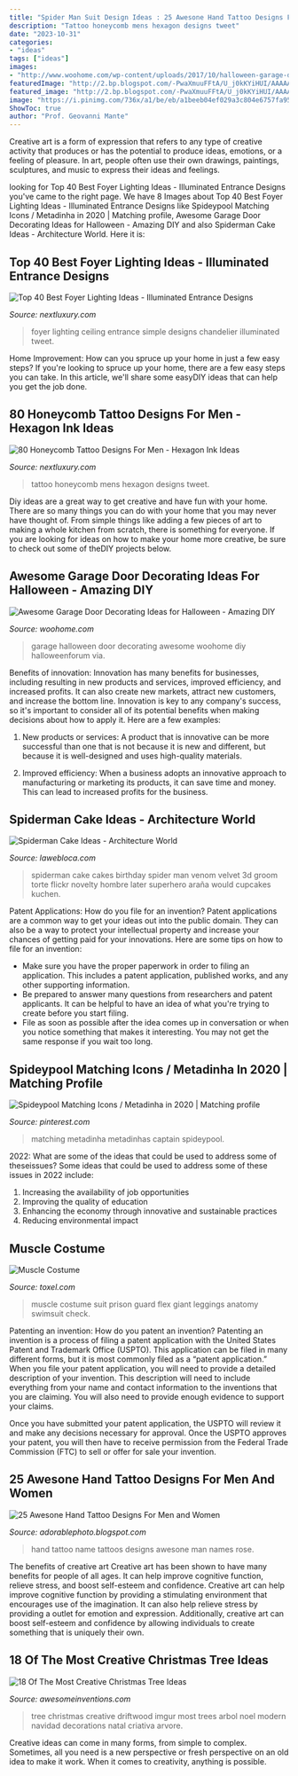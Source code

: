 ```yaml
---
title: "Spider Man Suit Design Ideas : 25 Awesone Hand Tattoo Designs For Men And Women"
description: "Tattoo honeycomb mens hexagon designs tweet"
date: "2023-10-31"
categories:
- "ideas"
tags: ["ideas"]
images:
- "http://www.woohome.com/wp-content/uploads/2017/10/halloween-garage-door-decorating-ideas-7.jpg"
featuredImage: "http://2.bp.blogspot.com/-PwaXmuuFFtA/U_j0kKYiHUI/AAAAAAAAFfQ/k-KwighuU8I/s1600/hand%2Btattoo%2Bdesigns%2Bname.jpg"
featured_image: "http://2.bp.blogspot.com/-PwaXmuuFFtA/U_j0kKYiHUI/AAAAAAAAFfQ/k-KwighuU8I/s1600/hand%2Btattoo%2Bdesigns%2Bname.jpg"
image: "https://i.pinimg.com/736x/a1/be/eb/a1beeb04ef029a3c804e6757fa95bffc.jpg"
ShowToc: true
author: "Prof. Geovanni Mante"
---
```



Creative art is a form of expression that refers to any type of creative activity that produces or has the potential to produce ideas, emotions, or a feeling of pleasure. In art, people often use their own drawings, paintings, sculptures, and music to express their ideas and feelings.

	

		
looking for Top 40 Best Foyer Lighting Ideas - Illuminated Entrance Designs you've came to the right page. We have 8 Images about Top 40 Best Foyer Lighting Ideas - Illuminated Entrance Designs like Spideypool Matching Icons / Metadinha in 2020 | Matching profile, Awesome Garage Door Decorating Ideas for Halloween - Amazing DIY and also Spiderman Cake Ideas - Architecture World. Here it is:
		
    
## Top 40 Best Foyer Lighting Ideas - Illuminated Entrance Designs

<img loading=lazy src="http://nextluxury.com/wp-content/uploads/simple-ceiling-chandelier-foyer-lighting-ideas.jpg" onerror="this.onerror=null;this.src='https://tse2.mm.bing.net/th?id=OIP.d6F5JHvIgO20vFO1ZCerMQAAAA&amp;pid=15.1';" alt="Top 40 Best Foyer Lighting Ideas - Illuminated Entrance Designs">

_Source: nextluxury.com_

>foyer lighting ceiling entrance simple designs chandelier illuminated tweet. 

	

Home Improvement: How can you spruce up your home in just a few easy steps?
If you're looking to spruce up your home, there are a few easy steps you can take. In this article, we'll share some easyDIY ideas that can help you get the job done.

    
## 80 Honeycomb Tattoo Designs For Men - Hexagon Ink Ideas

<img loading=lazy src="http://nextluxury.com/wp-content/uploads/mens-full-sleeves-honeycomb-and-layered-petals-tattoo.jpg" onerror="this.onerror=null;this.src='https://tse4.mm.bing.net/th?id=OIP.cCtTfKJyAE3GRk08ad49IQHaHa&amp;pid=15.1';" alt="80 Honeycomb Tattoo Designs For Men - Hexagon Ink Ideas">

_Source: nextluxury.com_

>tattoo honeycomb mens hexagon designs tweet. 

	

Diy ideas are a great way to get creative and have fun with your home. There are so many things you can do with your home that you may never have thought of. From simple things like adding a few pieces of art to making a whole kitchen from scratch, there is something for everyone. If you are looking for ideas on how to make your home more creative, be sure to check out some of theDIY projects below.

    
## Awesome Garage Door Decorating Ideas For Halloween - Amazing DIY

<img loading=lazy src="http://www.woohome.com/wp-content/uploads/2017/10/halloween-garage-door-decorating-ideas-7.jpg" onerror="this.onerror=null;this.src='https://tse1.mm.bing.net/th?id=OIP.NF-J8Lc8Gt6KEHimmaXARwHaKh&amp;pid=15.1';" alt="Awesome Garage Door Decorating Ideas for Halloween - Amazing DIY">

_Source: woohome.com_

>garage halloween door decorating awesome woohome diy halloweenforum via. 

	

Benefits of innovation:
Innovation has many benefits for businesses, including resulting in new products and services, improved efficiency, and increased profits. It can also create new markets, attract new customers, and increase the bottom line. Innovation is key to any company's success, so it's important to consider all of its potential benefits when making decisions about how to apply it. Here are a few examples:
1. New products or services: A product that is innovative can be more successful than one that is not because it is new and different, but because it is well-designed and uses high-quality materials.

2. Improved efficiency: When a business adopts an innovative approach to manufacturing or marketing its products, it can save time and money. This can lead to increased profits for the business.


    
## Spiderman Cake Ideas - Architecture World

<img loading=lazy src="http://lawebloca.com/wp-content/uploads/2012/11/spiderman-diy-cake.jpg" onerror="this.onerror=null;this.src='https://tse4.mm.bing.net/th?id=OIP.Ealpo9CvKDaMfhFMSFKG_gAAAA&amp;pid=15.1';" alt="Spiderman Cake Ideas - Architecture World">

_Source: lawebloca.com_

>spiderman cake cakes birthday spider man venom velvet 3d groom torte flickr novelty hombre later superhero araña would cupcakes kuchen. 

	

Patent Applications: How do you file for an invention?
Patent applications are a common way to get your ideas out into the public domain. They can also be a way to protect your intellectual property and increase your chances of getting paid for your innovations. Here are some tips on how to file for an invention: 
- Make sure you have the proper paperwork in order to filing an application. This includes a patent application, published works, and any other supporting information. 
- Be prepared to answer many questions from researchers and patent applicants. It can be helpful to have an idea of what you're trying to create before you start filing. 
- File as soon as possible after the idea comes up in conversation or when you notice something that makes it interesting. You may not get the same response if you wait too long.

    
## Spideypool Matching Icons / Metadinha In 2020 | Matching Profile

<img loading=lazy src="https://i.pinimg.com/736x/a1/be/eb/a1beeb04ef029a3c804e6757fa95bffc.jpg" onerror="this.onerror=null;this.src='https://tse3.mm.bing.net/th?id=OIP.p7th-MhaQm6s9bJzRAh30AAAAA&amp;pid=15.1';" alt="Spideypool Matching Icons / Metadinha in 2020 | Matching profile">

_Source: pinterest.com_

>matching metadinha metadinhas captain spideypool. 

	

2022: What are some of the ideas that could be used to address some of theseissues?
Some ideas that could be used to address some of these issues in 2022 include: 
1. Increasing the availability of job opportunities 
2. Improving the quality of education 
3. Enhancing the economy through innovative and sustainable practices 
4. Reducing environmental impact 

    
## Muscle Costume

<img loading=lazy src="http://www.toxel.com/wp-content/uploads/2014/09/musclecostume02.jpg" onerror="this.onerror=null;this.src='https://tse2.mm.bing.net/th?id=OIP.nZtJ54ZNaa2FPX1j15Ey0AHaJ7&amp;pid=15.1';" alt="Muscle Costume">

_Source: toxel.com_

>muscle costume suit prison guard flex giant leggings anatomy swimsuit check. 

	

Patenting an invention: How do you patent an invention?
Patenting an invention is a process of filing a patent application with the United States Patent and Trademark Office (USPTO). This application can be filed in many different forms, but it is most commonly filed as a “patent application.”
When you file your patent application, you will need to provide a detailed description of your invention. This description will need to include everything from your name and contact information to the inventions that you are claiming. You will also need to provide enough evidence to support your claims.

Once you have submitted your patent application, the USPTO will review it and make any decisions necessary for approval. Once the USPTO approves your patent, you will then have to receive permission from the Federal Trade Commission (FTC) to sell or offer for sale your invention.

    
## 25 Awesone Hand Tattoo Designs For Men And Women

<img loading=lazy src="http://2.bp.blogspot.com/-PwaXmuuFFtA/U_j0kKYiHUI/AAAAAAAAFfQ/k-KwighuU8I/s1600/hand%2Btattoo%2Bdesigns%2Bname.jpg" onerror="this.onerror=null;this.src='https://tse2.mm.bing.net/th?id=OIP.YhpFOFqPVsR_l4yn1zBRZQHaJ4&amp;pid=15.1';" alt="25 Awesone Hand Tattoo Designs For Men and Women">

_Source: adorablephoto.blogspot.com_

>hand tattoo name tattoos designs awesone man names rose. 

	

The benefits of creative art
Creative art has been shown to have many benefits for people of all ages. It can help improve cognitive function, relieve stress, and boost self-esteem and confidence.
Creative art can help improve cognitive function by providing a stimulating environment that encourages use of the imagination. It can also help relieve stress by providing a outlet for emotion and expression. Additionally, creative art can boost self-esteem and confidence by allowing individuals to create something that is uniquely their own.

    
## 18 Of The Most Creative Christmas Tree Ideas

<img loading=lazy src="http://www.awesomeinventions.com/wp-content/uploads/2014/12/driftwood-tree.jpg" onerror="this.onerror=null;this.src='https://tse4.mm.bing.net/th?id=OIP.pEBjy08S9WtJc-rBDcru6gHaLq&amp;pid=15.1';" alt="18 Of The Most Creative Christmas Tree Ideas">

_Source: awesomeinventions.com_

>tree christmas creative driftwood imgur most trees arbol noel modern navidad decorations natal criativa arvore. 

	

Creative ideas can come in many forms, from simple to complex. Sometimes, all you need is a new perspective or fresh perspective on an old idea to make it work. When it comes to creativity, anything is possible.

